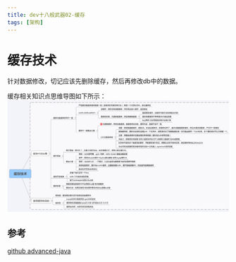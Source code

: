 ```yaml
---
title: dev十八般武器02-缓存
tags: [架构]
---
```

# 缓存技术
针对数据修改，切记应该先删除缓存，然后再修改db中的数据。   

缓存相关知识点思维导图如下所示：   
 ![缓存技术](/images/缓存技术.svg)<br/>
 
 ## 参考
 [github advanced-java](https://github.com/doocs/advanced-java/blob/master/docs/high-concurrency/why-cache.md)